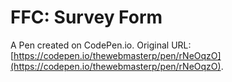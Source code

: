 # FFC: Survey Form

A Pen created on CodePen.io. Original URL: [https://codepen.io/thewebmasterp/pen/rNeOqzO](https://codepen.io/thewebmasterp/pen/rNeOqzO).


